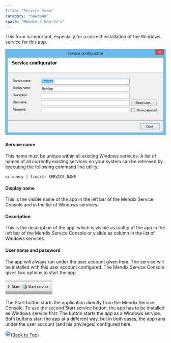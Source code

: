 ```yaml
---
title: "Service form"
category: "howto40"
space: "Mendix 4 How-to's"
---
```

This form is important, especially for a correct installation of the Windows service for this app.

![](attachments/2621653/2752521.png)

#### Service name

This name must be unique within all existing Windows services. A list of names of all currently existing services on your system can be retrieved by executing the following command line utility:

```
sc query | findstr SERVICE_NAME
```

#### Display name

This is the visible name of the app in the left bar of the Mendix Service Console and in the list of Windows services.

#### Description

This is the description of the app, which is visible as tooltip of the app in the left bar of the Mendix Service Console or visible as column in the list of Windows services.

#### User name and password

The app will always run under the user account given here. The service will be installed with this user account configured.
The Mendix Service Console gives two options to start the app.

![](attachments/2621653/2752514.png)

The Start button starts the application directly from the Mendix Service Console.
To use the second Start service button, the app has to be installed as Windows service first. The button starts the app as a Windows service. Both buttons start the app at a different way, but in both cases, the app runs under the user account (and his privileges) configured here.

[![](attachments/819203/917564.png)](service-form)[(Back to Top)](service-form)
